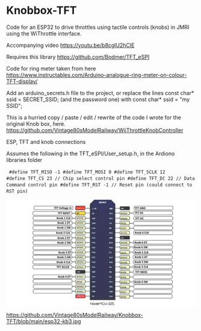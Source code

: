 # Knobbox-TFT

Code for an ESP32 to drive throttles using tactile controls (knobs) in JMRI using the WiThrottle interface.

Accompanying video https://youtu.be/b8cglU2hCIE

Requires this library https://github.com/Bodmer/TFT_eSPI

Code for ring meter taken from here https://www.instructables.com/Arduino-analogue-ring-meter-on-colour-TFT-display/

Add an arduino_secrets.h file to the project, or replace the lines const char* ssid = SECRET_SSID; (and the password one) with const char* ssid = "my SSID";

This is a hurried copy / paste / edit / rewrite of the code I wrote for the original Knob box, here.
https://github.com/Vintage80sModelRailway/WiiThrottleKnobController

ESP, TFT and knob connections

Assumes the following in the TFT_eSPI/User_setup.h, in the Ardiono libraries folder


 <code> #define TFT_MISO -1
  #define TFT_MOSI 0
  #define TFT_SCLK 12
  #define TFT_CS   23  // Chip select control pin
  #define TFT_DC    22  // Data Command control pin
  #define TFT_RST   -1  // Reset pin (could connect to RST pin)
</code>


<img src = "https://github.com/Vintage80sModelRailway/Knobbox-TFT/blob/main/esp32-kb3.jpg" />

https://github.com/Vintage80sModelRailway/Knobbox-TFT/blob/main/esp32-kb3.jpg
